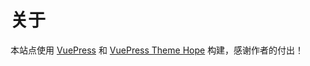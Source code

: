 ---
---

# 关于

 

本站点使用 [VuePress][vuepress] 和 [VuePress Theme Hope][vuepress-theme-hope] 构建，感谢作者的付出！

[vuepress]: https://vuepress.vuejs.org/
[vuepress-theme-hope]: https://theme-hope.vuejs.press/
